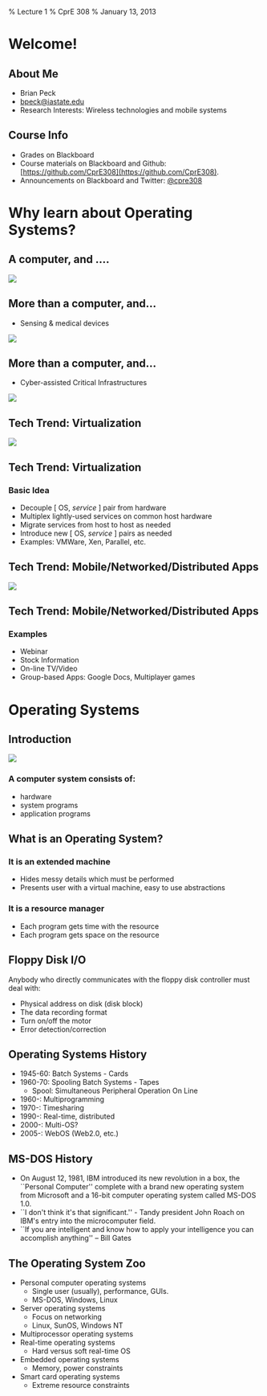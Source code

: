 % Lecture 1
% CprE 308
% January 13, 2013

# Welcome!

## About Me
 - Brian Peck
 - bpeck@iastate.edu
 - Research Interests: Wireless technologies and mobile systems

## Course Info
 - Grades on Blackboard
 - Course materials on Blackboard and Github: [https://github.com/CprE308](https://github.com/CprE308).
 - Announcements on Blackboard and Twitter: [\@cpre308](https://twitter.com/cpre308)

# Why learn about Operating Systems?

## A computer, and ....
![](img/fig1.png)

## More than a computer, and...
 - Sensing & medical devices

![](img/fig2.png)

## More than a computer, and...
 - Cyber-assisted Critical Infrastructures

![](img/fig3.png)

## Tech Trend: Virtualization
![](img/trend_virtualization.png)

## Tech Trend: Virtualization
### Basic Idea
 - Decouple \[ OS, *service* \] pair from hardware
 - Multiplex lightly-used services on common host hardware
 - Migrate services from host to host as needed
 - Introduce new \[ OS, *service* \] pairs as needed
 - Examples: VMWare, Xen, Parallel, etc.

## Tech Trend: Mobile/Networked/Distributed Apps
![](img/trend_distributed.png)

## Tech Trend: Mobile/Networked/Distributed Apps
### Examples
 - Webinar
 - Stock Information
 - On-line TV/Video
 - Group-based Apps: Google Docs, Multiplayer games

# Operating Systems

## Introduction
![](img/os_block.png)

### A computer system consists of:
 - hardware
 - system programs
 - application programs

## What is an Operating System?

### It is an extended machine
 - Hides messy details which must be performed
 - Presents user with a virtual machine, easy to use abstractions

### It is a resource manager
 - Each program gets time with the resource
 - Each program gets space on the resource

## Floppy Disk I/O
Anybody who directly communicates with the floppy disk controller must deal with:

 - Physical address on disk (disk block)
 - The data recording format
 - Turn on/off the motor
 - Error detection/correction

## Operating Systems History
 - 1945-60: Batch Systems - Cards
 - 1960-70: Spooling Batch Systems - Tapes
    - Spool: Simultaneous Peripheral Operation On Line
 - 1960-: Multiprogramming
 - 1970-: Timesharing
 - 1990-: Real-time, distributed
 - 2000-: Multi-OS?
 - 2005-: WebOS (Web2.0, etc.)

## MS-DOS History
 - On August 12, 1981, IBM introduced its new revolution in a box, the ``Personal Computer'' complete with a brand new operating system from Microsoft and a 16-bit computer operating system called MS-DOS 1.0. 
 - ``I don't think it's that significant.'' - Tandy president John Roach on IBM's entry into the microcomputer field.
 - ``If you are intelligent and know how to apply your intelligence you can accomplish anything'' – Bill Gates

## The Operating System Zoo

 - Personal computer operating systems
    - Single user (usually), performance, GUIs.
    - MS-DOS, Windows, Linux
 - Server operating systems
    - Focus on networking
    - Linux, SunOS, Windows NT
 - Multiprocessor operating systems
 - Real-time operating systems
    - Hard versus soft real-time OS
 - Embedded operating systems
    - Memory, power constraints
 - Smart card operating systems
    - Extreme resource constraints

